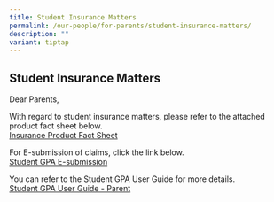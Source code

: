 ```yaml
---
title: Student Insurance Matters
permalink: /our-people/for-parents/student-insurance-matters/
description: ""
variant: tiptap
---
```

<h2>Student Insurance Matters</h2>
<p>Dear Parents,</p>
<p>With regard to student insurance matters, please refer to the attached
product fact sheet below.
<br><a href="/files/Product_Fact_Sheet__Year_2025_.pdf" rel="noopener nofollow" target="_blank">Insurance Product Fact Sheet</a>
</p>
<p>For E-submission of claims, click the link below.
<br><a href="https://studentgpa.incomegroupins.com.sg/" rel="noopener nofollow" target="_blank">Student GPA E-submission</a>
</p>
<p>You can refer to the Student GPA User Guide for more details.
<br><a href="/files/Student GPA User Guide - Parent.pdf" rel="noopener nofollow" target="_blank">Student GPA User Guide - Parent</a>
</p>